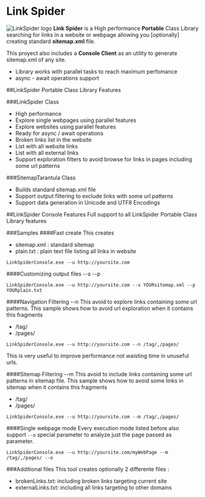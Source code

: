 Link Spider
===========
![LinkSpider logo](https://raw.githubusercontent.com/JuanKRuiz/LinkSpider/master/LingSpider-logo.png)
**Link Spider** is a High performance **Portable** Class Library searching for links in a website or webpage allowing you [optionally] creating standard **sitemap.xml** file.

This proyect also includes a **Console Client** as an utility to generate sitemap.xml of any site.

* Library works with parallel tasks to reach maximum perfomance
* async - await operations support

##LinkSpider Portable Class Library Features

###LinkSpider Class
* High performance
* Explore single webpages using parallel features
* Explore websites using parallel features
* Ready for async / await  operations
* Broken links list in the website 
* List with all website links
* List with all external links
* Support exploration filters to avoid browse for links in pages including some url patterns

###SitemapTarantula Class
* Builds standard sitemap.xml file
* Support output filtering to exclude links with some url patterns
* Support data generation in Unicode and UTF8 Encodings


##LinkSpider Console Features
Full support to all LinkSpider Portable Class Library features

###Samples
####Fast create
This creates
* sitemap.xml : standard sitemap
* plain.txt   : plain text file listing all links in website

```
LinkSpiderConsole.exe --u http://yoursite.com
```
####Customizing output files --s --p
```
LinkSpiderConsole.exe --u http://yoursite.com --s YOURsitemap.xml --p YOURplain.txt
```

####Navigation Filtering --n
This avoid to explore links containing some url patterns.
This sample shows how to avoid url  exploration when it contains this fragments
* /tag/
* /pages/

```
LinkSpiderConsole.exe --u http://yoursite.com --n /tag/,/pages/
```

This is very useful to improve performance not waisting time in unuseful urls.

####Sitemap Filtering --m
This avoid to include links containing some url patterns in sitemap file.
This sample shows how to avoid some links in sitemap when it contains this fragments
* /tag/
* /pages/


```
LinkSpiderConsole.exe --u http://yoursite.com --m /tag/,/pages/
```

####Single webpage mode
Every execution mode listed before also support `--o` special parameter to analyze just the page passed as parameter.

```
LinkSpiderConsole.exe --u http://yoursite.com/myWebPage --m /tag/,/pages/ --o
```

###Additional files
This tool creates optionally 2 differente files :
* brokenLinks.txt: including broken links targeting current site
* externalLinks.txt: including all links targeting to other domains

